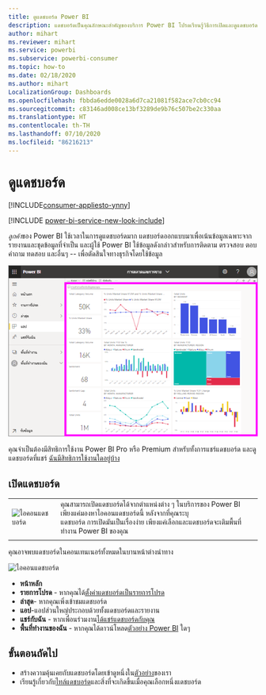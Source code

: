 ```yaml
---
title: ดูแดชบอร์ด Power BI
description: แดชบอร์ดเป็นคุณลักษณะสำคัญของบริการ Power BI โปรดเรียนรู้วิธีการเปิดและดูแดชบอร์ด
author: mihart
ms.reviewer: mihart
ms.service: powerbi
ms.subservice: powerbi-consumer
ms.topic: how-to
ms.date: 02/18/2020
ms.author: mihart
LocalizationGroup: Dashboards
ms.openlocfilehash: fbbda6edde0028a6d7ca21081f582ace7cb0cc94
ms.sourcegitcommit: c83146ad008ce13bf3289de9b76c507be2c330aa
ms.translationtype: HT
ms.contentlocale: th-TH
ms.lasthandoff: 07/10/2020
ms.locfileid: "86216213"
---
```

# <a name="view-a-dashboard"></a>ดูแดชบอร์ด

[!INCLUDE[consumer-appliesto-ynny](../includes/consumer-appliesto-ynny.md)]

[!INCLUDE [power-bi-service-new-look-include](../includes/power-bi-service-new-look-include.md)]

*ลูกค้า*ของ Power BI ใช้เวลาในการดูแดชบอร์ดมาก แดชบอร์ดออกแบบมาเพื่อเน้นข้อมูลเฉพาะจากรายงานและชุดข้อมูลที่จำเป็น และผู้ใช้ Power BI ใช้ข้อมูลดังกล่าวสำหรับการติดตาม ตรวจสอบ ตอบคำถาม ทดสอบ และอื่นๆ -- เพื่อตัดสินใจทางธุรกิจโดยใช้ข้อมูล

![แดชบอร์ด](media/end-user-dashboard-open/power-bi-new-dash-new.png)


คุณจำเป็นต้องมีสิทธิการใช้งาน Power BI Pro หรือ Premium สำหรับทั้งการแชร์แดชบอร์ด และดูแดชบอร์ดที่แชร์ [ฉันมีสิทธิการใช้งานใดอยู่บ้าง](end-user-license.md) 

## <a name="open-a-dashboard"></a>เปิดแดชบอร์ด



|              |         |
|------------|--------------------------------|
|![ไอคอนแดชบอร์ด](media/end-user-dashboard-open/power-bi-dashboard-icon.png)      |คุณสามารถเปิดแดชบอร์ดได้จากตำแหน่งต่าง ๆ ในบริการของ Power BI <br> เพียงแค่มองหาไอคอนแดชบอร์ดนี้ หลังจากที่คุณระบุ <br>แดชบอร์ด การเปิดมันเป็นเรื่องง่าย เพียงแค่เลือกและแดชบอร์ดจะเติมพื้นที่ทำงาน Power BI ของคุณ |
|                    |          |



คุณอาจพบแดชบอร์ดในคอนเทนเนอร์ทั้งหมดในบานหน้าต่างนำทาง 

![ไอคอนแดชบอร์ด](media/end-user-dashboard-open/power-bi-open-dashboards.gif)

- **หน้าหลัก** 
- **รายการโปรด** - หากคุณได้[ตั้งค่าแดชบอร์ดเป็นรายการโปรด](end-user-favorite.md)
- **ล่าสุด**- หากคุณเพิ่งเข้าชมแดชบอร์ด
- **แอป**-แอปส่วนใหญ่ประกอบด้วยทั้งแดชบอร์ดและรายงาน
- **แชร์กับฉัน** - หากเพื่อนร่วมงาน[ได้แชร์แดชบอร์ดกับคุณ](end-user-shared-with-me.md)
- **พื้นที่ทำงานของฉัน** - หากคุณได้ดาวน์โหลด[ตัวอย่าง Power BI](../create-reports/sample-datasets.md) ใดๆ



## <a name="next-steps"></a>ขั้นตอนถัดไป
* สร้างความคุ้นเคยกับแดชบอร์ดโดยเข้าดูหนึ่งใน[ตัวอย่าง](../create-reports/sample-tutorial-connect-to-the-samples.md)ของเรา    
* เรียนรู้เกี่ยวกับ[ไทล์แดชบอร์ด](end-user-tiles.md)และสิ่งที่จะเกิดขึ้นเมื่อคุณเลือกหนึ่งแดชบอร์ด
